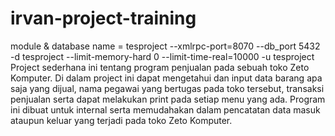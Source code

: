 # irvan-project-training
module & database name = tesproject
--xmlrpc-port=8070 --db_port 5432 -d tesproject --limit-memory-hard 0 --limit-time-real=10000 -u tesproject
Project sederhana ini tentang program penjualan pada sebuah toko Zeto Komputer. Di dalam project ini dapat mengetahui dan input data barang apa saja yang dijual, nama pegawai yang bertugas pada toko tersebut, transaksi penjualan serta dapat melakukan print pada setiap menu yang ada. Program ini dibuat untuk internal serta memudahakan dalam pencatatan data masuk ataupun keluar yang terjadi pada toko Zeto Komputer.
